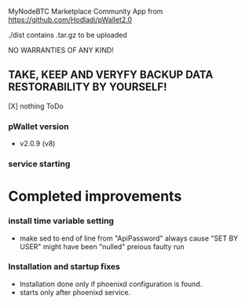  MyNodeBTC Marketplace Community App from https://github.com/Hodladi/pWallet2.0

./dist contains .tar.gz to be uploaded

NO WARRANTIES OF ANY KIND!

TAKE, KEEP AND VERYFY BACKUP DATA RESTORABILITY BY YOURSELF!
---

[X] nothing ToDo

### pWallet version
* v2.0.9 (v8)

### service starting
# Completed improvements

### install time variable setting
* make sed to end of line from "ApiPassword" always cause "SET BY USER" might have been "nulled" preious faulty run

### Installation and startup fixes
* Installation done only if phoenixd configuration is found.
* starts only after phoenixd service.

